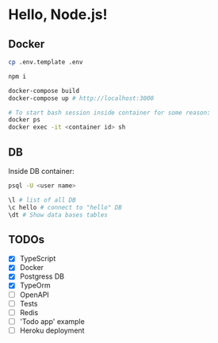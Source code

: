 # Hello, Node.js!

## Docker

```Bash
cp .env.template .env

npm i

docker-compose build
docker-compose up # http://localhost:3000

# To start bash session inside container for some reason:
docker ps
docker exec -it <container id> sh
```

## DB

Inside DB container:

```Bash
psql -U <user name>

\l # list of all DB
\c hello # connect to "hello" DB
\dt # Show data bases tables
```

## TODOs

- [x] TypeScript
- [x] Docker
- [x] Postgress DB
- [x] TypeOrm
- [ ] OpenAPI
- [ ] Tests
- [ ] Redis
- [ ] 'Todo app' example
- [ ] Heroku deployment
